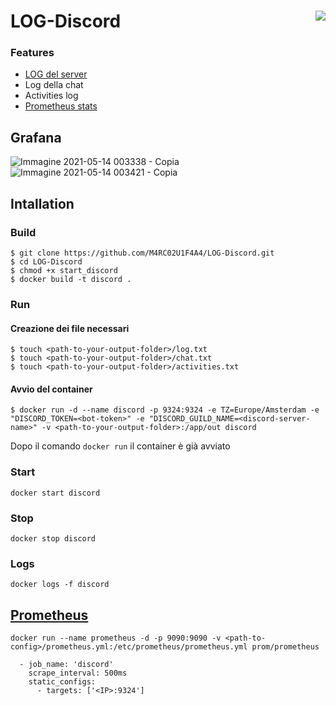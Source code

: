 # LOG-Discord <img align="right" src="https://img.shields.io/badge/Status-WORKING-blue">

### Features
* [LOG del server](https://github.com/Marco1097/LOG-Discord/wiki/LOG)
* Log della chat
* Activities log
* [Prometheus stats](https://github.com/Marco1097/LOG-Discord/wiki/Prometheus)

## Grafana

![Immagine 2021-05-14 003338 - Copia](https://user-images.githubusercontent.com/23193188/118196199-e6f0ff80-b44c-11eb-8e5a-255f91686b90.jpg)
![Immagine 2021-05-14 003421 - Copia](https://user-images.githubusercontent.com/23193188/118196202-e8222c80-b44c-11eb-9845-edcbcbcf7815.png)


## Intallation

### Build

```console
$ git clone https://github.com/M4RC02U1F4A4/LOG-Discord.git
$ cd LOG-Discord
$ chmod +x start_discord
$ docker build -t discord .
```

### Run

#### Creazione dei file necessari
```console
$ touch <path-to-your-output-folder>/log.txt
$ touch <path-to-your-output-folder>/chat.txt
$ touch <path-to-your-output-folder>/activities.txt
```
#### Avvio del container
```console
$ docker run -d --name discord -p 9324:9324 -e TZ=Europe/Amsterdam -e "DISCORD_TOKEN=<bot-token>" -e "DISCORD_GUILD_NAME=<discord-server-name>" -v <path-to-your-output-folder>:/app/out discord
```
Dopo il comando ``` docker run ``` il container è già avviato
### Start
```docker start discord```
### Stop
```docker stop discord```
### Logs
```docker logs -f discord```

## [Prometheus](https://hub.docker.com/r/prom/prometheus)
```
docker run --name prometheus -d -p 9090:9090 -v <path-to-config>/prometheus.yml:/etc/prometheus/prometheus.yml prom/prometheus
```
```
  - job_name: 'discord'
    scrape_interval: 500ms
    static_configs:
      - targets: ['<IP>:9324']
```
